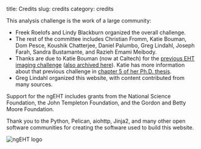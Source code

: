 title: Credits
slug: credits
category: credits

This analysis challenge is the work of a large community:

- Freek Roelofs and Lindy Blackburn organized the overall challenge.
- The rest of the committee includes Christian Fromm, Katie Bouman,
Dom Pesce, Koushik Chatterjee, Daniel Palumbo, Greg Lindahl, Joseph Farah,
Sandra Bustamante, and Razieh Emami Meibody.
- Thanks are due to Katie Bouman (now at Caltech) for the [previous EHT imaging challenge](http://vlbiimaging.csail.mit.edu/)
([also archived here](https://web.archive.org/web/20201205135432/http://vlbiimaging.csail.mit.edu/imagingchallenge)).
Katie has more information about that previous challenge in
[chapter 5 of her Ph.D. thesis](https://dspace.mit.edu/handle/1721.1/113998).
- Greg Lindahl organized this website, with content contributed from many sources.

Support for the ngEHT includes grants from the National Science
Foundation, the John Templeton Foundation, and the Gordon and Betty Moore
Foundation.

Thank you to the Python, Pelican, aiohttp, Jinja2, and many other open
software communities for creating the software used to build this
website.

![ngEHT logo](../static/Semifinal_Logo_White_Symbol.jpeg)

